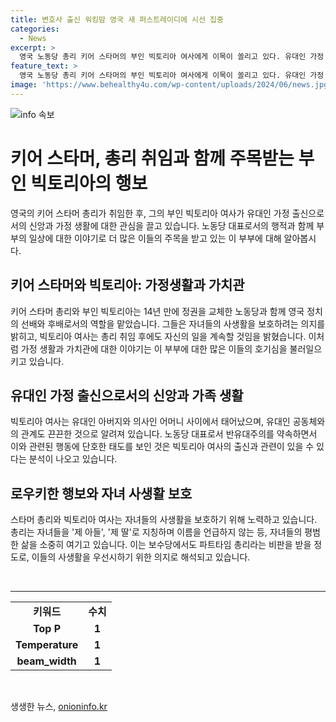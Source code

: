 ```yaml
---
title: 변호사 출신 워킹맘 영국 새 퍼스트레이디에 시선 집중
categories:
  - News
excerpt: >
  영국 노동당 총리 키어 스타머의 부인 빅토리아 여사에게 이목이 쏠리고 있다. 유대인 가정 출신으로, 카디프대에서 공부하고 국민보건서비스에서 일하는 워킹맘인 그녀는 자녀들의 사생활 보호에 열정적이며, 총리로서의 새로운 삶을 고민하는 모습을 보여주고 있다. 또한 안식일을 지키고 유대인 공동체와의 관계를 속사정없이 이어가고 있어 외신들의 주목을 받았다. 스타머 총리도 자신의 가정생활과 가치를 고수하는 부인을 통해 인격적인 모습을 보여주고 있다.
feature_text: >
  영국 노동당 총리 키어 스타머의 부인 빅토리아 여사에게 이목이 쏠리고 있다. 유대인 가정 출신으로, 카디프대에서 공부하고 국민보건서비스에서 일하는 워킹맘인 그녀는 자녀들의 사생활 보호에 열정적이며, 총리로서의 새로운 삶을 고민하는 모습을 보여주고 있다. 또한 안식일을 지키고 유대인 공동체와의 관계를 속사정없이 이어가고 있어 외신들의 주목을 받았다. 스타머 총리도 자신의 가정생활과 가치를 고수하는 부인을 통해 인격적인 모습을 보여주고 있다.
image: 'https://www.behealthy4u.com/wp-content/uploads/2024/06/news.jpg'
---
```


<p><img src="https://www.behealthy4u.com/wp-content/uploads/2024/06/news.jpg" alt="info 속보" /></p>

<h1>키어 스타머, 총리 취임과 함께 주목받는 부인 빅토리아의 행보</h1>

<p data-ke-size="size16">영국의 키어 스타머 총리가 취임한 후, 그의 부인 빅토리아 여사가 유대인 가정 출신으로서의 신앙과 가정 생활에 대한 관심을 끌고 있습니다. 노동당 대표로서의 행적과 함께 부부의 일상에 대한 이야기로 더 많은 이들의 주목을 받고 있는 이 부부에 대해 알아봅시다.</p>

<h2 data-ke-size="size26">키어 스타머와 빅토리아: 가정생활과 가치관</h2>

<p data-ke-size="size16">키어 스타머 총리와 부인 빅토리아는 14년 만에 정권을 교체한 노동당과 함께 영국 정치의 선배와 후배로서의 역할을 맡았습니다. 그들은 자녀들의 사생활을 보호하려는 의지를 밝히고, 빅토리아 여사는 총리 취임 후에도 자신의 일을 계속할 것임을 밝혔습니다. 이처럼 가정 생활과 가치관에 대한 이야기는 이 부부에 대한 많은 이들의 호기심을 불러일으키고 있습니다.</p>

<h2 data-ke-size="size26">유대인 가정 출신으로서의 신앙과 가족 생활</h2>

<p data-ke-size="size16">빅토리아 여사는 유대인 아버지와 의사인 어머니 사이에서 태어났으며, 유대인 공동체와의 관계도 끈끈한 것으로 알려져 있습니다. 노동당 대표로서 반유대주의를 약속하면서 이와 관련된 행동에 단호한 태도를 보인 것은 빅토리아 여사의 출신과 관련이 있을 수 있다는 분석이 나오고 있습니다.</p>

<h2 data-ke-size="size26">로우키한 행보와 자녀 사생활 보호</h2>

<p data-ke-size="size16">스타머 총리와 빅토리아 여사는 자녀들의 사생활을 보호하기 위해 노력하고 있습니다. 총리는 자녀들을 '제 아들', '제 딸'로 지칭하며 이름을 언급하지 않는 등, 자녀들의 평범한 삶을 소중히 여기고 있습니다. 이는 보수당에서도 파트타임 총리라는 비판을 받을 정도로, 이들의 사생활을 우선시하기 위한 의지로 해석되고 있습니다.</p>

<p data-ke-size="size16">&nbsp;</p>

<hr>

<table>
  <tbody>
    <tr>
      <td style="text-align: center; height: 17px;"><b>키워드</b></td>
      <td style="text-align: center; height: 17px;"><b>수치</b></td>
    </tr>
    <tr>
      <td style="text-align: center; height: 17px;"><b>Top P</b></td>
      <td style="text-align: center; height: 17px;"><b>1</b></td>
    </tr>
    <tr>
      <td style="text-align: center; height: 17px;"><b>Temperature</b></td>
      <td style="text-align: center; height: 17px;"><b>1</b></td>
    </tr>
    <tr>
      <td style="text-align: center; height: 17px;"><b>beam_width</b></td>
      <td style="text-align: center; height: 17px;"><b>1</b></td>
    </tr>
  </tbody>
</table>

<p data-ke-size="size16">&nbsp;</p>
생생한 뉴스, <a href="https://onioninfo.kr" rel="dofollow">onioninfo.kr</a>


